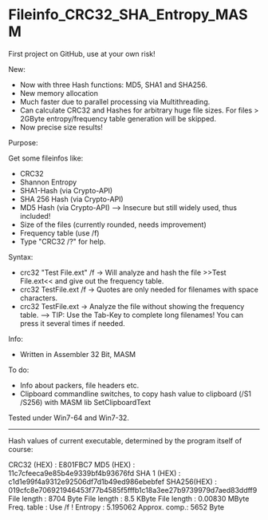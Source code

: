Fileinfo_CRC32_SHA_Entropy_MASM
===============================

First project on GitHub, use at your own risk!

New:
  - Now with three Hash functions: MD5, SHA1 and SHA256.
  - New memory allocation
  - Much faster due to parallel processing via Multithreading. 
  - Can calculate CRC32 and Hashes for arbitrary huge file sizes. For files > 2GByte entropy/frequency table generation will be skipped. 
  - Now precise size results!

Purpose: 

  Get some fileinfos like:
  - CRC32
  - Shannon Entropy
  - SHA1-Hash (via Crypto-API)
  - SHA 256 Hash (via Crypto-API)
  - MD5 Hash (via Crypto-API) --> Insecure but still widely used, thus included!
  - Size of the files (currently rounded, needs improvement)
  - Frequency table (use /f)
  - Type "CRC32 /?" for help.
  
Syntax:
  - crc32 "Test File.ext" /f
  -> Will analyze and hash the file >>Test File.ext<< and give out the frequency table.
  - crc32 TestFile.ext /f 
  -> Quotes are only needed for filenames with space characters. 
  - crc32 TestFile.ext
  -> Analyze the file without showing the frequency table.
  --> TIP: Use the Tab-Key to complete long filenames! You can press it several times if needed.
     
Info:  
  - Written in Assembler 32 Bit, MASM
  
To do: 
  - Info about packers, file headers etc.
  - Clipboard commandline switches, to copy hash value to clipboard (/S1 /S256) with MASM lib SetClipboardText
  
Tested under Win7-64 and Win7-32.         

--------------------------------------------------------------------------------------------------------------------------------------------------
Hash values of current executable, determined by the program itself of course:

CRC32 (HEX)  :  E801FBC7
MD5   (HEX)  :  11c7cfeeca9e85b4e9339bf4b93676fd
SHA 1 (HEX)  :  c1d1e99f4a9312e92506df7d1b49ed986ebebfef
SHA256(HEX)  :  019cfc8e706921946453f77b4585f5fffb1c18a3ee27b9739979d7aed83ddff9
File length  :  8704 Byte
File length  :  8.5 KByte
File length  :  0.00830 MByte
Freq. table  :  Use /f !
Entropy      :  5.195062
Approx. comp.:  5652 Byte